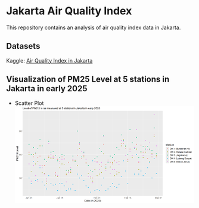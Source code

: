 # Jakarta Air Quality Index
This repository contains an analysis of air quality index data in Jakarta.

## Datasets
Kaggle: <a href="https://www.kaggle.com/datasets/senadu34/air-quality-index-in-jakarta-2010-2021">Air Quality Index in Jakarta</a>

## Visualization of PM25 Level at 5 stations in Jakarta in early 2025
- Scatter Plot<br />
  <img src="https://github.com/salmiah-ls/Jakarta-Air-Quality-Index/blob/main/images/pm25_scatter_plot_2.png" width="893"></img>
